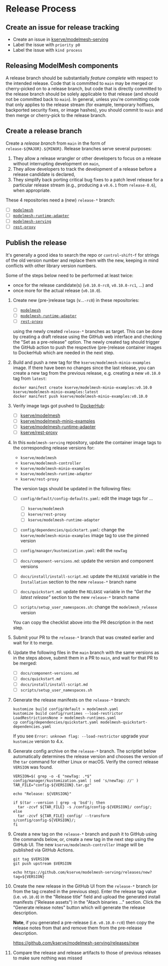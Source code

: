# Release Process

## Create an issue for release tracking

- Create an issue in [kserve/modelmesh-serving](https://github.com/kserve/modelmesh-serving/issues/new?title=release:)
- Label the issue with `priority p0`
- Label the issue with `kind process`

## Releasing ModelMesh components

A release branch should be substantially _feature complete_ with respect to the
intended release. Code that is committed to `main` may be merged or cherry-picked
on to a release branch, but code that is directly committed to the release branch
should be solely applicable to that release (and should not be committed back to
`main`). In general, unless you're committing code that only applies to the release
stream (for example, temporary hotfixes, backported security fixes, or image hashes),
you should commit to `main` and then merge or cherry-pick to the release branch.

## Create a release branch

Create a _release branch_ from `main` in the form of `release-${MAJOR}.${MINOR}`.
Release branches serve several purposes:

1. They allow a release wrangler or other developers to focus on a release without interrupting development on `main`,
2. They allow developers to track the development of a release before a release candidate is declared,
3. They simplify back porting critical bug fixes to a patch level release for a particular release stream (e.g., producing a `v0.6.1` from `release-0.6`), when appropriate.

These 4 repositories need a (new) `release-*` branch:

- [ ] [`modelmesh`](https://github.com/kserve/modelmesh/branches)
- [ ] [`modelmesh-runtime-adapter`](https://github.com/kserve/modelmesh-runtime-adapter/branches)
- [ ] [`modelmesh-serving`](https://github.com/kserve/modelmesh-serving/branches)
- [ ] [`rest-proxy`](https://github.com/kserve/rest-proxy/branches)

## Publish the release

It's generally a good idea to search the repo or `control`-`shift`-`f` for strings
of the old version number and replace them with the new, keeping in mind conflicts
with other library version numbers.

Some of the steps below need to be performed at least twice:

- once for the release candidate(s) (`v0.10.0-rc0`, `v0.10.0-rc1`, ...) and
- once more for the actual release (`v0.10.0`).

1. Create new (pre-)release tags (v...`-rc0`) in these repositories:

   - [ ] [`modelmesh`](https://github.com/kserve/modelmesh/releases)
   - [ ] [`modelmesh-runtime-adapter`](https://github.com/kserve/modelmesh-runtime-adapter/releases)
   - [ ] [`rest-proxy`](https://github.com/kserve/rest-proxy/releases)

   using the newly created `release-*` branches as target. This can be done by
   creating a draft release using the GitHub web interface and checking the
   "Set as a pre-release" option. The newly created tag should trigger the GitHub
   action to push the respective (pre-)release container images to DockerHub which
   are needed in the next step.

2. Build and push a new tag for the `kserve/modelmesh-minio-examples` image. If
   there have been no changes since the last release, you can create a new tag
   from the previous release, e.g. creating a new `v0.10.0` tag from `latest`:

   ```shell
   docker manifest create kserve/modelmesh-minio-examples:v0.10.0 kserve/modelmesh-minio-examples:latest
   docker manifest push kserve/modelmesh-minio-examples:v0.10.0
   ```

3. Verify image tags got pushed to [DockerHub](https://hub.docker.com/u/kserve):

   - [ ] [kserve/modelmesh](https://hub.docker.com/r/kserve/modelmesh/tags)
   - [ ] [kserve/modelmesh-minio-examples](https://hub.docker.com/r/kserve/modelmesh-minio-examples/tags)
   - [ ] [kserve/modelmesh-runtime-adapter](https://hub.docker.com/r/kserve/modelmesh-runtime-adapter/tags)
   - [ ] [kserve/rest-proxy](https://hub.docker.com/r/kserve/rest-proxy/tags)

4. In this `modelmesh-serving` repository, update the container image tags to
   the corresponding release versions for:

   - `kserve/modelmesh`
   - `kserve/modelmesh-controller`
   - `kserve/modelmesh-minio-examples`
   - `kserve/modelmesh-runtime-adapter`
   - `kserve/rest-proxy`

   The version tags should be updated in the following files:

   - [ ] `config/default/config-defaults.yaml`: edit the image tags for ...

     - [ ] `kserve/modelmesh`
     - [ ] `kserve/rest-proxy`
     - [ ] `kserve/modelmesh-runtime-adapter`

   - [ ] `config/dependencies/quickstart.yaml`: change the `kserve/modelmesh-minio-examples` image tag to use the pinned version
   - [ ] `config/manager/kustomization.yaml`: edit the `newTag`
   - [ ] `docs/component-versions.md`: update the version and component versions
   - [ ] `docs/install/install-script.md`: update the `RELEASE` variable in the `Installation` section to the new `release-*` branch name
   - [ ] `docs/quickstart.md`: update the `RELEASE` variable in the _"Get the latest release"_ section to the new `release-*` branch name
   - [ ] `scripts/setup_user_namespaces.sh`: change the `modelmesh_release` version

   You can copy the checklist above into the PR description in the next step.

5. Submit your PR to the `release-*` branch that was created earlier and wait for
   it to merge.

6. Update the following files in the `main` branch with the same versions as in the
   steps above, submit them in a PR to `main`, and wait for that PR to be merged:

   - [ ] `docs/component-versions.md`
   - [ ] `docs/quickstart.md`
   - [ ] `docs/install/install-script.md`
   - [ ] `scripts/setup_user_namespaces.sh`

7. Generate the release manifests on the `release-*` branch:

   ```Shell
   kustomize build config/default > modelmesh.yaml
   kustomize build config/runtimes --load-restrictor LoadRestrictionsNone > modelmesh-runtimes.yaml
   cp config/dependencies/quickstart.yaml modelmesh-quickstart-dependencies.yaml
   ```

   If you see `Error: unknown flag: --load-restrictor` upgrade your `kustomize` version to 4.x.

8. Generate config archive on the `release-*` branch. The scriptlet below automatically
   determines the release version and chooses the version of the `tar` command for
   either Linux or macOS. Verify the correct release `VERSION` was found.

   ```Shell
   VERSION=$( grep -o -E "newTag: .*$" config/manager/kustomization.yaml | sed 's/newTag: //' )
   TAR_FILE="config-${VERSION}.tar.gz"

   echo "Release: ${VERSION}"

   if $(tar --version | grep -q 'bsd'); then
     tar -zcvf ${TAR_FILE} -s /config/config-${VERSION}/ config/;
   else
     tar -zcvf ${TAR_FILE} config/ --transform s/config/config-${VERSION}/;
   fi
   ```

9. Create a new tag on the `release-*` branch and push it to GitHub using the commands
   below, or, create a new tag in the next step using the GitHub UI. The new
   `kserve/modelmesh-controller` image will be published via GitHub Actions.

   ```Shell
   git tag $VERSION
   git push upstream $VERSION
   
   echo https://github.com/kserve/modelmesh-serving/releases/new?tag=${VERSION}
   ```

10. Create the new release in the GitHub UI from the `release-*` branch (or from the
    tag created in the previous step). Enter the release tag value (i.e. `v0.10.0`) in
    the "Release title" field and upload the generated install manifests ("Release assets")
    in the "Atach binaries ..." section. Click the "Generate release notes" button which
    will generate the release description.

    **Note**, if you generated a pre-release (i.e. `v0.10.0-rc0`) then copy the release
    notes from that and remove them from the pre-release description.

    https://github.com/kserve/modelmesh-serving/releases/new

11. Compare the release and release artifacts to those of previous releases to make
    sure nothing was missed
